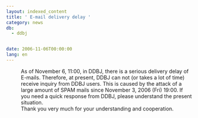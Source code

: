 ```yaml
---
layout: indexed_content
title: ' E-mail delivery delay '
category: news
db:
  - ddbj


date: 2006-11-06T00:00:00
lang: en
---
```


<dd>As of November 6, 11:00, in DDBJ, there is a serious delivery delay of E-mails. Therefore, at present, DDBJ can not (or takes a lot of time) receive inquiry from DDBJ users. This is caused by the attack of a large amount of SPAM mails since November 3, 2006 (Fri) 19:00. If you need a quick response from DDBJ, please understand the present situation.
<dd>Thank you very much for your understanding and cooperation.</dd>
</dd>
